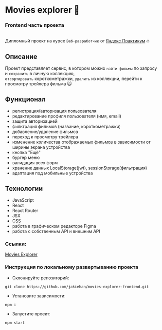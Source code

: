 # Movies explorer 🎥
### Frontend часть проекта
\
Дипломный проект на курсе `Веб-разработчик` от [Яндекс Практикум](https://practicum.yandex.ru/profile/web/ "Яндекс Практикум") 🔥

## Описание
Проект представляет сервис, в котором можно `найти фильмы` по запросу и `сохранить` в личную коллекцию,  
`отсортировать` короткометражки, `удалить` из коллекции, перейти к просмотру трейлера фильма 🙀

## Функционал
- регистрация/авторизация пользователя
- редактирование профиля пользователя (имя, email)
- защита авторизацией
- фильтрация фильмов (название, короткометражки)
- добавление/удаление фильмов
- переход к просмотру трейлера
- изменение количества отображаемых фильмов в зависимости от ширины экрана устройства
- кнопка "Ещё"
- бургер меню
- валидация всех форм
- хранение данных LocalStorage(jwt), sessionStorage(фильтрация)
- адаптация под мобильные устройства

## Технологии

- JavaScript
- React
- React Router
- JSX
- CSS
- работа в графическом редакторе Figma
- работа с собственным API и внешним API  

### Ссылки:

[Movies Explorer](https://jakimovies.nomoredomains.xyz)

### Инструкция по локальному развертыванию проекта
- Склонируйте репозиторий:
```
git clone https://github.com/jakiehan/movies-explorer-frontend.git
```
- Установите зависимости:
```
npm i
```
- Запустите проект:
```
npm start
```
